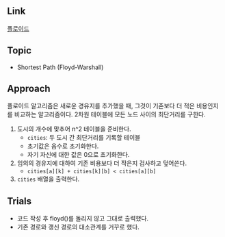 ## Link
[플로이드](https://www.acmicpc.net/problem/11404)

## Topic
- Shortest Path (Floyd-Warshall)

## Approach
플로이드 알고리즘은 새로운 경유지를 추가했을 때, 그것이 기존보다 더 적은 비용인지를 비교하는 알고리즘이다. 2차원 테이블에 모든 노드 사이의 최단거리를 구한다.

1. 도시의 개수에 맞추어 n^2 테이블을 준비한다.
    - `cities`: 두 도시 간 최단거리를 기록할 테이블
    - 초기값은 음수로 초기화한다.
    - 자기 자신에 대한 값은 0으로 초기화한다.
2. 임의의 경유지에 대하여 기존 비용보다 더 작은지 검사하고 덮어쓴다.
    - `cities[a][k] + cities[k][b] < cities[a][b]`
3. `cities` 배열을 출력한다.

## Trials
- 코드 작성 후 floyd()를 돌리지 않고 그대로 출력했다.
- 기존 경로와 갱신 경로의 대소관계를 거꾸로 했다.



